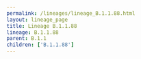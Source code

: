 ```yaml
---
permalink: /lineages/lineage_B.1.1.88.html
layout: lineage_page
title: Lineage B.1.1.88
lineage: B.1.1.88
parent: B.1.1
children: ['B.1.1.88']
---
```

